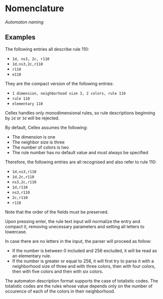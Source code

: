 # Nomenclature

_Automaton naming_

## Examples

The following entries all describe rule 110:

- `1d, ns3, 2c, r110`
- `1d,ns3,2c,r110`
- `r110`
- `e110`

They are the compact version of the following entries:

- `1 dimension, neighborhood size 3, 2 colors, rule 110`
- `rule 110`
- `elementary 110`

Cellex handles only monodimensional rules, so rule descriptions beginning by `2d` or `3d` will be rejected.

By default, Cellex assumes the following:

- The dimension is one
- The neighbor size is three
- The number of colors is two
- The rule number has no default value and must always be specified

Therefore, the following entries are all recognised and also refer to rule 110:

- `1d,ns3,r110`
- `1d,2c,r110`
- `ns3,2c,r110`
- `1d,r110`
- `ns3,r110`
- `2c,r110`
- `r110`

Note that the order of the fields must be preserved.

Upon pressing enter, the rule text input will normalize the entry and compact it, removing unecessary parameters and setting all letters to lowercase.

In case there are no letters in the input, the parser will proceed as follow:

- If the number is between 0 included and 256 excluded, it will be read as an elementary rule.
- If the number is greater or equal to 256, it will first try to parse it with a neighborhood size of three and with three colors, then with four colors, then with five colors and then with six colors.

The automaton description format supports the case of totalistic codes. The totalistic codes are the rules whose value depends only on the number of occurence of each of the colors in their neighborhood.
